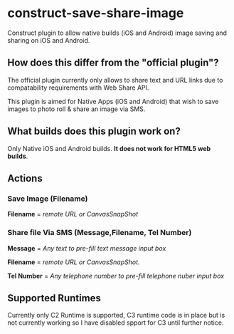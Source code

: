 # construct-save-share-image
Construct plugin to allow native builds (iOS and Android) image saving and sharing on iOS and Android.

## How does this differ from the "official plugin"?
The official plugin currently only allows to share text and URL links due to compatability requirements with Web Share API.

This plugin is aimed for Native Apps (iOS and Android) that wish to save images to photo roll & share an image via SMS.

## What builds does this plugin work on?
Only Native iOS and Android builds. **It does not work for HTML5 web builds**. 

## Actions
### Save Image (Filename) 
**Filename** = *remote URL or CanvasSnapShot*

### Share file Via SMS (Message,Filename, Tel Number) 
**Message** = *Any text to pre-fill text message input box*

**Filename** = *remote URL or CanvasSnapShot.*

**Tel Number** = *Any telephone number to pre-fill telephone nuber input box*

## Supported Runtimes
Currently only C2 Runtime is supported, C3 runtime code is in place but is not currently working so I have disabled spport for C3 until further notice.
